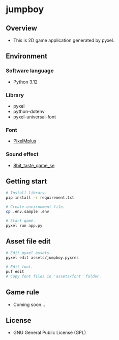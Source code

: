 # jumpboy

## Overview
- This is 2D game application generated by pyxel.

## Environment
### Software language
- Python 3.12

### Library
- pyxel
- python-dotenv
- pyxel-universal-font

### Font
- [PixelMplus](https://itouhiro.hatenablog.com/entry/20130602/font)

### Sound effect
- [8bit_taste_game_se](https://booth.pm/ja/items/2576189)

## Getting start
```bash
# Install library.
pip install -r requirement.txt

# Create environment file.
cp .env.sample .env

# Start game.
pyxel run app.py
```

## Asset file edit
```bash
# Edit pyxel assets.
pyxel edit assets/jumpboy.pyxres

# Edit font.
puf edit
# Copy font files in 'assets/font' folder.
```

## Game rule
- Coming soon...

## License
- GNU General Public License (GPL)
